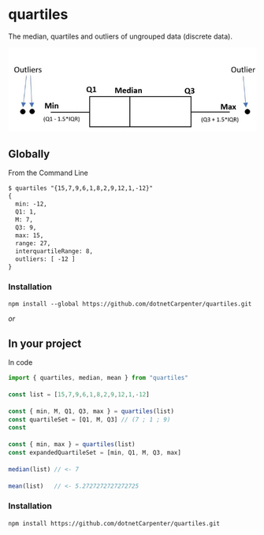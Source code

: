 quartiles
=========

The median, quartiles and outliers of ungrouped data (discrete data).

![Image of boxplot with outliers, min, Q1, Median, Q3, Max, interquartile range and range.](boxplot.jpg)

## Globally

From the Command Line

```
$ quartiles "{15,7,9,6,1,8,2,9,12,1,-12}"
{
  min: -12,
  Q1: 1,
  M: 7,
  Q3: 9,
  max: 15,
  range: 27,
  interquartileRange: 8,
  outliers: [ -12 ]
}
```

### Installation

```
npm install --global https://github.com/dotnetCarpenter/quartiles.git
```

_or_

## In your project

In code

```js
import { quartiles, median, mean } from "quartiles"

const list = [15,7,9,6,1,8,2,9,12,1,-12]

const { min, M, Q1, Q3, max } = quartiles(list)
const quartileSet = [Q1, M, Q3] // (7 ; 1 ; 9)
const

const { min, max } = quartiles(list)
const expandedQuartileSet = [min, Q1, M, Q3, max]

median(list) // <- 7

mean(list)   // <- 5.2727272727272725
```

### Installation

```
npm install https://github.com/dotnetCarpenter/quartiles.git
```

